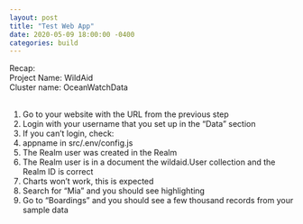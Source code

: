 ```yaml
---
layout: post
title: "Test Web App"
date: 2020-05-09 18:00:00 -0400
categories: build
---
```


Recap:<BR>
Project Name: WildAid<BR>
Cluster name: OceanWatchData<BR><BR>

1. Go to your website with the URL from the previous step
1. Login with your username that you set up in the “Data” section
1. If you can’t login, check:
1. appname in src/.env/config.js
1. The Realm user was created in the Realm
1. The Realm user is in a document the wildaid.User collection and the Realm ID is correct
1. Charts won’t work, this is expected
1. Search for “Mia” and you should see highlighting
1. Go to “Boardings” and you should see a few thousand records from your sample data

